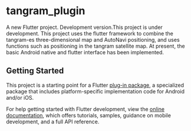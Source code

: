 # tangram_plugin

A new Flutter project.
Development version.This project is under development. 
This project uses the flutter framework to combine the tangram-es three-dimensional map and AutoNavi positioning, and uses functions such as positioning in the tangram satellite map. At present, the basic Android native and flutter interface has been implemented.

## Getting Started

This project is a starting point for a Flutter
[plug-in package](https://flutter.dev/developing-packages/),
a specialized package that includes platform-specific implementation code for
Android and/or iOS.

For help getting started with Flutter development, view the
[online documentation](https://flutter.dev/docs), which offers tutorials,
samples, guidance on mobile development, and a full API reference.
